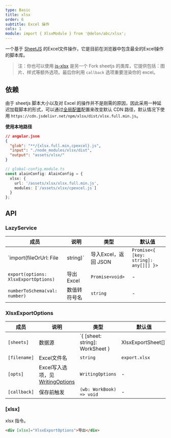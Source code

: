 ```yaml
---
type: Basic
title: xlsx
order: 6
subtitle: Excel 操作
cols: 1
module: import { XlsxModule } from '@delon/abc/xlsx';
---
```


一个基于 [SheetJS](http://sheetjs.com/) 的Excel文件操作，它是目前在浏览器中包含最全的Excel操作的脚本库。

> 注：你也可以使用 [js-xlsx](https://github.com/protobi/js-xlsx) 是另一个 Fork sheetjs 的类库，它提供包括：图片、样式等额外选项。最后你利用 `callback` 选项重要渲染你的 excel。

## 依赖

由于 sheetjs 脚本大小以及对 Excel 的操作并不是刚需的原因，因此采用一种延迟加载脚本的形式，可以通过[全局配置](/docs/global-config)配置来改变默认 CDN 路径，默认情况下使用 `https://cdn.jsdelivr.net/npm/xlsx/dist/xlsx.full.min.js`。

**使用本地路径**

```json
// angular.json
{
  "glob": "**/{xlsx.full.min,cpexcel}.js",
  "input": "./node_modules/xlsx/dist",
  "output": "assets/xlsx/"
}
```

```ts
// global-config.module.ts
const alainConfig: AlainConfig = {
  xlsx: {
    url: '/assets/xlsx/xlsx.full.min.js',
    modules: [`/assets/xlsx/cpexcel.js`]
  }
};
```

## API

### LazyService

| 成员 | 说明 | 类型 | 默认值 |
|----|----|----|-----|
| `import(fileOrUrl: File | string)` | 导入Excel，返回 JSON | `Promise<{ [key: string]: any[][] }>` | - |
| `export(options: XlsxExportOptions)` | 导出Excel | `Promise<void>` | - |
| `numberToSchema(val: number)` | 数值转符号名 | `string` | - |

### XlsxExportOptions

| 成员 | 说明 | 类型 | 默认值 |
|----|----|----|-----|
| `[sheets]` | 数据源 | `{ [sheet: string]: WorkSheet } | XlsxExportSheet[]` | - |
| `[filename]` | Excel文件名 | `string` | `export.xlsx` |
| `[opts]` | Excel写入选项，见 [WritingOptions](https://github.com/SheetJS/sheetjs/blob/master/docbits/81_writeopts.md) | `WritingOptions` | - |
| `[callback]` | 保存前触发 | `(wb: WorkBook) => void` | - |

### [xlsx]

xlsx 指令。

```html
<div [xlsx]="XlsxExportOptions">导出</div>
```
